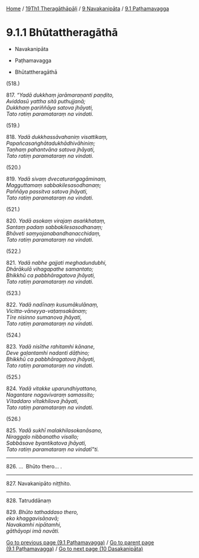 
[Home](/) / [19Th1 Theragāthāpāḷi](../...md) / [9 Navakanipāta](...md) / [9.1 Paṭhamavagga](../19Th1/9/9.1.md)

# 9.1.1 Bhūtattheragāthā

* Navakanipāta

* Paṭhamavagga

* Bhūtattheragāthā

(518.)

817\. _“Yadā dukkhaṃ jarāmaraṇanti paṇḍito,_  
_Aviddasū yattha sitā puthujjanā;_  
_Dukkhaṃ pariññāya satova jhāyati,_  
_Tato ratiṃ paramataraṃ na vindati._  


(519.)

818\. _Yadā dukkhassāvahaniṃ visattikaṃ,_  
_Papañcasaṅghātadukhādhivāhiniṃ;_  
_Taṇhaṃ pahantvāna satova jhāyati,_  
_Tato ratiṃ paramataraṃ na vindati._  


(520.)

819\. _Yadā sivaṃ dvecaturaṅgagāminaṃ,_  
_Magguttamaṃ sabbakilesasodhanaṃ;_  
_Paññāya passitva satova jhāyati,_  
_Tato ratiṃ paramataraṃ na vindati._  


(521.)

820\. _Yadā asokaṃ virajaṃ asaṅkhataṃ,_  
_Santaṃ padaṃ sabbakilesasodhanaṃ;_  
_Bhāveti saṃyojanabandhanacchidaṃ,_  
_Tato ratiṃ paramataraṃ na vindati._  


(522.)

821\. _Yadā nabhe gajjati meghadundubhi,_  
_Dhārākulā vihagapathe samantato;_  
_Bhikkhū ca pabbhāragatova jhāyati,_  
_Tato ratiṃ paramataraṃ na vindati._  


(523.)

822\. _Yadā nadīnaṃ kusumākulānaṃ,_  
_Vicitta-vāneyya-vaṭaṃsakānaṃ;_  
_Tīre nisinno sumanova jhāyati,_  
_Tato ratiṃ paramataraṃ na vindati._  


(524.)

823\. _Yadā nisīthe rahitamhi kānane,_  
_Deve gaḷantamhi nadanti dāṭhino;_  
_Bhikkhū ca pabbhāragatova jhāyati,_  
_Tato ratiṃ paramataraṃ na vindati._  


(525.)

824\. _Yadā vitakke uparundhiyattano,_  
_Nagantare nagavivaraṃ samassito;_  
_Vītaddaro vītakhilova jhāyati,_  
_Tato ratiṃ paramataraṃ na vindati._  


(526.)

825\. _Yadā sukhī malakhilasokanāsano,_  
_Niraggaḷo nibbanatho visallo;_  
_Sabbāsave byantikatova jhāyati,_  
_Tato ratiṃ paramataraṃ na vindatī”ti._  


---

826\. …  Bhūto thero… .



---

827\. Navakanipāto niṭṭhito.



---

828\. Tatruddānaṃ



829\. _Bhūto tathaddaso thero,_  
_eko khaggavisāṇavā;_  
_Navakamhi nipātamhi,_  
_gāthāyopi imā navāti._  


[Go to previous page (9.1 Paṭhamavagga)](../19Th1/9/9.1.md) / [Go to parent page (9.1 Paṭhamavagga)](../19Th1/9/9.1.md) / [Go to next page (10 Dasakanipāta)](../../10.md)


